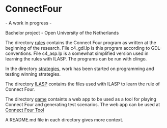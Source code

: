 # ConnectFour
\- A work in progress \-

Bachelor project - Open University of the Netherlands

The directory [rules](./rules/) contains the Connect Four program as written at the beginning of the research. File c4\_gdl.lp is this program according to GDL-conventions. File c4\_asp.lp is a somewhat simplified version used in learning the rules with ILASP. The programs can be run with clingo.

In the directory [strategies](./strategies/), work has been started on programming and testing winning strategies.
 
The directory [ILASP](./ILASP/) contains the files used with ILASP to learn the rule of Connect Four. 

The directory [game](./game/) containts a web app to be used as a tool for playing Connect Four and generating test scenarios. The web app can be used at [Connect Four Tool](https://kladblok.app)

A README.md file in each directory gives more context.
